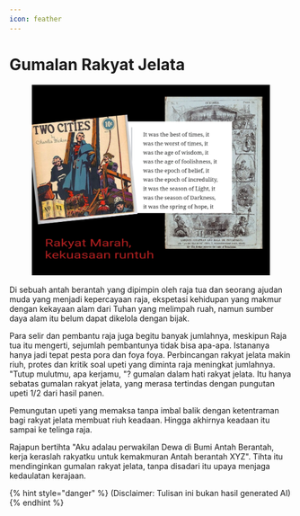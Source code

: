 ```yaml
---
icon: feather
---
```


# Gumalan Rakyat Jelata

<figure><img src="../.gitbook/assets/image (11).png" alt=""><figcaption></figcaption></figure>

Di sebuah antah berantah yang dipimpin oleh raja tua dan seorang ajudan muda yang menjadi kepercayaan raja, ekspetasi kehidupan yang makmur dengan kekayaan alam dari Tuhan yang melimpah ruah, namun sumber daya alam itu belum dapat dikelola dengan bijak.&#x20;

Para selir dan pembantu raja juga begitu banyak jumlahnya, meskipun Raja tua itu mengerti, sejumlah pembantunya tidak bisa apa-apa. Istananya hanya jadi tepat pesta pora dan foya foya. Perbincangan rakyat jelata makin riuh, protes dan kritik soal upeti yang diminta raja meningkat jumlahnya. "Tutup mulutmu, apa kerjamu, "? gumalan dalam hati rakyat jelata. Itu hanya sebatas gumalan rakyat jelata, yang merasa tertindas dengan pungutan upeti 1/2 dari hasil panen.&#x20;

Pemungutan upeti yang memaksa tanpa imbal balik dengan ketentraman bagi rakyat jelata membuat riuh keadaan. Hingga akhirnya keadaan itu sampai ke telinga raja.&#x20;

Rajapun bertihta "Aku adalau perwakilan Dewa di Bumi Antah Berantah, kerja keraslah rakyatku untuk kemakmuran Antah berantah XYZ". Tihta itu mendinginkan gumalan rakyat jelata, tanpa disadari itu upaya menjaga kedaulatan kerajaan.&#x20;

{% hint style="danger" %}
(Disclaimer: Tulisan ini bukan hasil generated AI)
{% endhint %}

